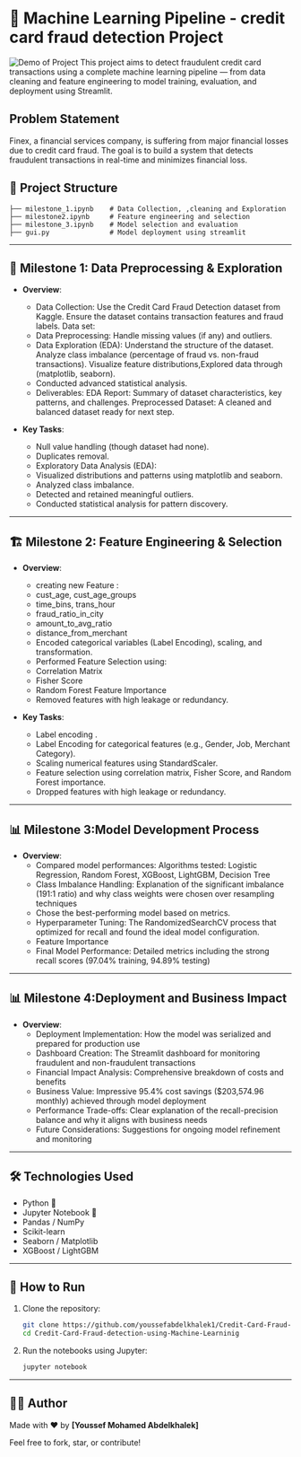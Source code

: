 # 🤖 Machine Learning Pipeline - credit card fraud detection Project
![Demo of Project](assets/demo.gif)
This project aims to detect fraudulent credit card transactions using a complete machine learning pipeline — from data cleaning and feature engineering to model training, evaluation, and deployment using Streamlit.

##  Problem Statement
Finex, a financial services company, is suffering from major financial losses due to credit card fraud. The goal is to build a system that detects fraudulent transactions in real-time and minimizes financial loss.


## 📁 Project Structure

```
├── milestone_1.ipynb    # Data Collection, ,cleaning and Exploration
├── milestone2.ipynb     # Feature engineering and selection
├── milestone_3.ipynb    # Model selection and evaluation
├── gui.py               # Model deployment using streamlit
```

---

## 🧩 Milestone 1: Data Preprocessing & Exploration

- **Overview**:
  - Data Collection: Use the Credit Card Fraud Detection dataset from Kaggle. Ensure the dataset contains transaction features and  fraud labels. Data set: 
  - Data Preprocessing: Handle missing values (if any) and outliers.
  - Data Exploration (EDA): Understand the structure of the dataset. Analyze class imbalance (percentage of fraud vs. non-fraud transactions). Visualize feature distributions,Explored data through (matplotlib, seaborn). 
  - Conducted advanced statistical analysis.
  - Deliverables: EDA Report: Summary of dataset characteristics, key patterns, and challenges. Preprocessed Dataset: A cleaned and balanced dataset ready for next step.

- **Key Tasks**:
  - Null value handling (though dataset had none).
  - Duplicates removal.
  - Exploratory Data Analysis (EDA):
  - Visualized distributions and patterns using matplotlib and seaborn.
  - Analyzed class imbalance.
  - Detected and retained meaningful outliers.
  - Conducted statistical analysis for pattern discovery.

---

## 🏗️ Milestone 2: Feature Engineering & Selection

- **Overview**:
  - creating new Feature :
  - cust_age, cust_age_groups
  - time_bins, trans_hour
  - fraud_ratio_in_city
  - amount_to_avg_ratio
  - distance_from_merchant
  - Encoded categorical variables (Label Encoding), scaling, and transformation.
  - Performed Feature Selection using:
  - Correlation Matrix
  - Fisher Score
  - Random Forest Feature Importance
  - Removed features with high leakage or redundancy.


- **Key Tasks**:
  - Label encoding .
  - Label Encoding for categorical features (e.g., Gender, Job, Merchant Category).
  - Scaling numerical features using StandardScaler.
  - Feature selection using correlation matrix, Fisher Score, and Random Forest importance.
  - Dropped features with high leakage or redundancy.

---

## 📊 Milestone 3:Model Development Process

- **Overview**:
  - Compared model performances: Algorithms tested: Logistic Regression, Random Forest, XGBoost, LightGBM, Decision Tree
  - Class Imbalance Handling: Explanation of the significant imbalance (191:1 ratio) and why class weights were chosen over resampling techniques
  - Chose the best-performing model based on metrics.
  - Hyperparameter Tuning: The RandomizedSearchCV process that optimized for recall and found the ideal model configuration.
  - Feature Importance
  - Final Model Performance: Detailed metrics including the strong recall scores (97.04% training, 94.89% testing)

---

## 📊 Milestone 4:Deployment and Business Impact

- **Overview**:
  - Deployment Implementation: How the model was serialized and prepared for production use
  - Dashboard Creation: The Streamlit dashboard for monitoring fraudulent and non-fraudulent transactions
  - Financial Impact Analysis: Comprehensive breakdown of costs and benefits
  - Business Value: Impressive 95.4% cost savings ($203,574.96 monthly) achieved through model deployment
  - Performance Trade-offs: Clear explanation of the recall-precision balance and why it aligns with business needs
  - Future Considerations: Suggestions for ongoing model refinement and monitoring

---

## 🛠️ Technologies Used

- Python 🐍
- Jupyter Notebook 📓
- Pandas / NumPy
- Scikit-learn
- Seaborn / Matplotlib
- XGBoost / LightGBM 
---

## 🚀 How to Run

1. Clone the repository:
   ```bash
   git clone https://github.com/youssefabdelkhalek1/Credit-Card-Fraud-detection-using-Machine-Learninig.git
   cd Credit-Card-Fraud-detection-using-Machine-Learninig
   ```

3. Run the notebooks using Jupyter:
   ```bash
   jupyter notebook
   ```

---

## 👨‍💻 Author

Made with ❤️ by **[Youssef Mohamed Abdelkhalek]**

Feel free to fork, star, or contribute!
